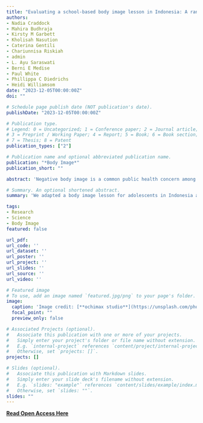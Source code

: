 ```yaml
---
title: "Evaluating a school-based body image lesson in Indonesia: A randomised controlled trial [Open Access]"
authors:
- Nadia Craddock
- Mahira Budhraja
- Kirsty M Garbett
- Kholisah Nasution
- Caterina Gentili
- Chariunnisa Riskiah
- admin
- L. Ayu Saraswati
- Berni E Medise
- Paul White
- Phillippa C Diedrichs
- Heidi Williamsom
date: "2023-12-05T00:00:00Z"
doi: ""

# Schedule page publish date (NOT publication's date).
publishDate: "2023-12-05T00:00:00Z"

# Publication type.
# Legend: 0 = Uncategorized; 1 = Conference paper; 2 = Journal article;
# 3 = Preprint / Working Paper; 4 = Report; 5 = Book; 6 = Book section;
# 7 = Thesis; 8 = Patent
publication_types: ["2"]

# Publication name and optional abbreviated publication name.
publication: "*Body Image*"
publication_short: ""

abstract: 'Negative body image is a common public health concern among adolescents, globally. The aim of the current study was to evaluate the effectiveness, implementation fidelity, and acceptability of a single session, school-based universal body image intervention in Indonesia. A total of 1926 adolescents (59.4 % girls) and 12 school guidance counsellors (lesson facilitators) from nine state junior secondary schools in Surabaya, East Java took part in a two-arm open parallel cluster randomised controlled trial. In response to the changing circumstances due to the COVID-19 pandemic, half of the lessons were conducted in person and half were delivered online. Results showed that the lesson did not significantly improve adolescent body image or secondary outcomes relative to the control, though there was no evidence of harm. There were no substantive findings regarding intervention effectiveness by gender. The mode of intervention delivery (online vs. in-person) did not significantly influence the main findings. Implementation fidelity varied widely, and the lesson content and pedagogy were largely acceptable, though there was a strong preference for in-person lesson delivery. Findings have implications for researchers aiming to improve adolescent body image in low- and middle-income countries. Lessons learned can inform future school-based efforts to support adolescent body image.'

# Summary. An optional shortened abstract.
summary: 'We adapted a body image lesson for adolescents in Indonesia and used a cluster RCT to explore the impact'

tags:
- Research
- Science
- Body Image
featured: false

url_pdf: 
url_code: ''
url_dataset: ''
url_poster: ''
url_project: ''
url_slides: ''
url_source: ''
url_video: ''

# Featured image
# To use, add an image named `featured.jpg/png` to your page's folder. 
image:
  caption: 'Image credit: [**ochimax studio**](https://unsplash.com/photos/a-young-boy-sitting-at-a-desk-in-a-classroom-gtOpUWtSzlo)'
  focal_point: ""
  preview_only: false

# Associated Projects (optional).
#   Associate this publication with one or more of your projects.
#   Simply enter your project's folder or file name without extension.
#   E.g. `internal-project` references `content/project/internal-project/index.md`.
#   Otherwise, set `projects: []`.
projects: []

# Slides (optional).
#   Associate this publication with Markdown slides.
#   Simply enter your slide deck's filename without extension.
#   E.g. `slides: "example"` references `content/slides/example/index.md`.
#   Otherwise, set `slides: ""`.
slides: ""
---
```


**[Read Open Access Here](https://link.springer.com/article/10.1007/s40519-021-01221-5)**